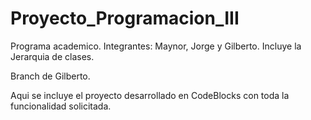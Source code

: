 # Proyecto_Programacion_III
Programa academico. Integrantes: Maynor, Jorge y Gilberto. 
Incluye la Jerarquia de clases.

Branch de Gilberto.

Aqui se incluye el proyecto desarrollado en CodeBlocks con toda la funcionalidad solicitada.

